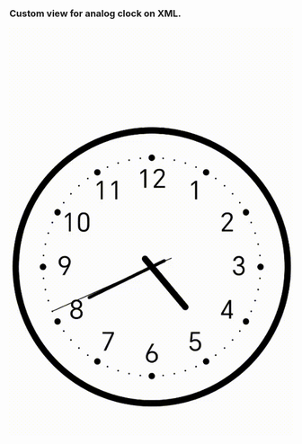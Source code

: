 ### Custom view for analog clock on XML.
![customview_gif](https://github.com/MaksimAkimov2003/WatchesDemo/blob/master/customview_2.gif)
